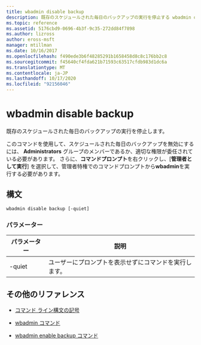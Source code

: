 ```yaml
---
title: wbadmin disable backup
description: 既存のスケジュールされた毎日のバックアップの実行を停止する wbadmin disable backup コマンドの参照記事です。
ms.topic: reference
ms.assetid: 5176cbd9-0696-4b3f-9c35-272dd84f7898
ms.author: lizross
author: eross-msft
manager: mtillman
ms.date: 10/16/2017
ms.openlocfilehash: f490ede3b6f48285291b1658458d8c8c176bb2c8
ms.sourcegitcommit: f45640cf4fda621b71593c63517cfdb983d1dc6a
ms.translationtype: MT
ms.contentlocale: ja-JP
ms.lasthandoff: 10/17/2020
ms.locfileid: "92156046"
---
```

# <a name="wbadmin-disable-backup"></a>wbadmin disable backup

既存のスケジュールされた毎日のバックアップの実行を停止します。

このコマンドを使用して、スケジュールされた毎日のバックアップを無効にするには、 **Administrators** グループのメンバーであるか、適切な権限が委任されている必要があります。 さらに、**コマンドプロンプト**を右クリックし、[**管理者として実行**] を選択して、管理者特権でのコマンドプロンプトから**wbadmin**を実行する必要があります。

## <a name="syntax"></a>構文

```
wbadmin disable backup [-quiet]
```

### <a name="parameters"></a>パラメーター

| パラメーター | 説明 |
|--|--|
| -quiet | ユーザーにプロンプトを表示せずにコマンドを実行します。 |

## <a name="additional-references"></a>その他のリファレンス

- [コマンド ライン構文の記号](command-line-syntax-key.md)

- [wbadmin コマンド](wbadmin.md)

- [wbadmin enable backup コマンド](wbadmin-enable-backup.md)